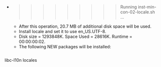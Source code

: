 * >>>>>>>>> Running inst-min-con-02-locale.sh ...
  * After this operation, 20.7 MB of additional disk space will be used.
  * Install locale and set it to use en_US.UTF-8.
  * Disk size = 1293848K. Space Used = 28616K. Runtime = 00:00:00:02.
  * The following NEW packages will be installed:
  ```bash
libc-l10n locales
  ```
